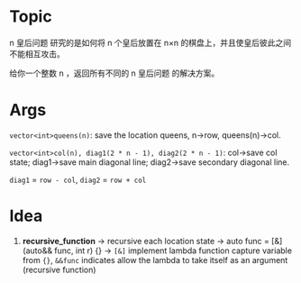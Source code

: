 # **Topic**

n 皇后问题 研究的是如何将 n 个皇后放置在 n×n 的棋盘上，并且使皇后彼此之间不能相互攻击。

给你一个整数 n ，返回所有不同的 n 皇后问题 的解决方案。

# **Args**

`vector<int>queens(n)`: save the location queens, n->row, queens(n)->col.

`vector<int>col(n), diag1(2 * n - 1), diag2(2 * n - 1)`: col->save col state; diag1->save main diagonal line; diag2->save secondary diagonal line.

`diag1` = `row - col`, `diag2` = `row + col`

# **Idea**

1. **recursive_function** -> recursive each location state
-> auto func = [&] (auto&& func, int r) {}
-> `[&]` implement lambda function capture variable from `{}`, `&&func` indicates allow the lambda to take itself as an argument (recursive function)
